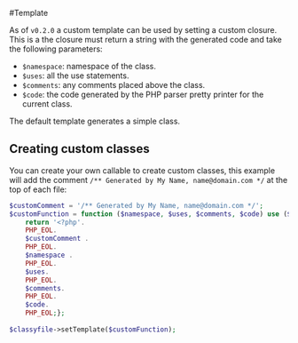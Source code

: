 #Template

As of `v0.2.0` a custom template can be used by setting a custom closure. This is a the closure must return a string 
with the generated code and take the following parameters:

  - `$namespace`: namespace of the class.
  - `$uses`: all the use statements.
  - `$comments`: any comments placed above the class.
  - `$code`: the code generated by the PHP parser pretty printer for the current class.

The default template generates a simple class. 


## Creating custom classes
You can create your own callable to create custom classes, this example will add the comment `/** Generated by My Name, name@domain.com */` at the top of each file: 


```php
$customComment = '/** Generated by My Name, name@domain.com */';
$customFunction = function ($namespace, $uses, $comments, $code) use ($customComment){
    return '<?php'.
    PHP_EOL.
    $customComment . 
    PHP_EOL.
    $namespace .
    PHP_EOL.
    $uses.
    PHP_EOL.
    $comments.
    PHP_EOL.
    $code.
    PHP_EOL;};
    
$classyfile->setTemplate($customFunction);
```